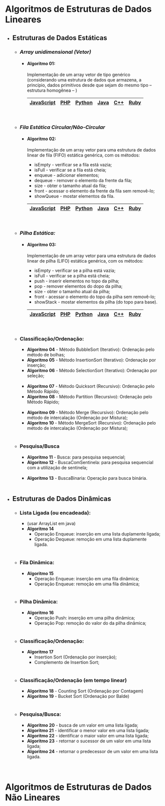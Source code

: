 # **Algoritmos de Estruturas de Dados Lineares**

- ## **Estruturas de Dados Estáticas**

  - ### ***Array unidimensional (Vetor)***
    - #### **Algoritmo 01:** 
      Implementação de um array vetor de tipo genérico (considerando uma estrutura de dados que armazena, a princípio, dados primitivos desde que sejam do mesmo tipo – estrutura homogênea – )

      | <a href="#">JavaScript</a> | <a href="#">PHP</a> | <a href="#">Python</a> | <a href="#">Java</a> | <a href="#">C++</a> | <a href="#">Ruby</a> |
      |:-:|:-:|:-:|:-:|:-:|:-:|
      </br>

  - ### ***Fila Estática Circular/Não-Circular***
    - #### **Algoritmo 02:**
      Implementação de um array vetor para uma estrutura de dados linear de fila (FIFO) estática genérica, com os métodos:
      - isEmpty - verificar se a fila está vazia;
      - isFull - verificar se a fila está cheia;
      - enqueue - adicionar elementos;
      - dequeue - remover o elemento da frente da fila;
      - size - obter o tamanho atual da fila;
      - front - acessar o elemento da frente da fila sem removê-lo;
      - showQueue - mostar elementos da fila.

      | <a href="#">JavaScript</a> | <a href="#">PHP</a> | <a href="#">Python</a> | <a href="#">Java</a> | <a href="#">C++</a> | <a href="#">Ruby</a> |
      |:-:|:-:|:-:|:-:|:-:|:-:|
      </br>

  - ### ***Pilha Estática:***
    - #### **Algoritmo 03:**
      Implementação de um array vetor para uma estrutura de dados linear de pilha (LIFO) estática genérica, com os métodos:
      - isEmpty - verificar se a pilha está vazia;
      - isFull - verificar se a pilha está cheia;
      - push - inserir elementos no topo da pilha;
      - pop - remover elementos do dopo da pilha;
      - size - obter o tamanho atual da pilha;
      - front - acessar o elemento do topo da pilha sem removê-lo;
      - showStack - mostar elementos da pilha (do topo para base).

      | <a href="#">JavaScript</a> | <a href="#">PHP</a> | <a href="#">Python</a> | <a href="#">Java</a> | <a href="#">C++</a> | <a href="#">Ruby</a> |
      |:-:|:-:|:-:|:-:|:-:|:-:|
      </br>

  - ### Classificação/Ordenação:
    - **Algoritmo 04** - Método BubbleSort (Iterativo): Ordenação pelo método de bolhas;
    - **Algoritmo 05** - Método InsertionSort (Iterativo): Ordenação por inserção;
    - **Algoritmo 06** - Método SelectionSort (Iterativo): Ordenação por seleção; </br></br>
    - **Algoritmo 07** - Método Quicksort (Recursivo): Ordenação pelo Método Rápido;
    - **Algoritmo 08** - Método Partition (Recursivo): Ordenação pelo Método Rápido; </br></br>
    - **Algoritmo 09** - Método Merge (Recursivo): Ordenação pelo método de intercalação (Ordenação por Mistura);
    - **Algoritmo 10** - Método MergeSort (Recursivo): Ordenação pelo método de intercalação (Ordenação por Mistura); </br></br>

  - ### Pesquisa/Busca
    - **Algoritmo 11** - Busca: para pesquisa sequencial;
    - **Algoritmo 12** - BuscaComSentinela: para pesquisa sequencial com a utilização de sentinela; </br></br>
    - **Algoritmo 13** - BuscaBinaria: Operação para busca binária.</br></br>

- ## Estruturas de Dados Dinâmicas
  - ### Lista Ligada (ou encadeada):
    - (usar ArrayList em java)
    - **Algoritmo 14**
      - Operação Enqueue: inserção em uma lista duplamente ligada;
      - Operação Dequeue: remoção em uma lista duplamente ligada.</br></br>

  - ### Fila Dinâmica:
    - **Algoritmo 15**
      - Operação Enqueue: inserção em uma fila dinâmica;
      - Operação Enqueue: remoção em uma fila dinâmica;</br></br>

  - ### Pilha Dinâmica:
    - **Algoritmo 16**
      - Operação Push: inserção em uma pilha dinâmica;
      - Operação Pop: remoção do valor do da pilha dinâmica;</br></br> 

  - ### Classificação/Ordenação:
    - **Algoritmo 17**
      - Insertion Sort (Ordenação por inserção);
      - Complemento de Insertion Sort;</br></br>

  - ### Classificação/Ordenação (em tempo linear)
    - **Algoritmo 18** - Counting Sort (Ordenação por Contagem)
    - **Algoritmo 19** - Bucket Sort (Ordenação por Balde)</br></br>

  - ### Pesquisa/Busca:
    - **Algoritmo 20** - busca de um valor em uma lista ligada;
    - **Algoritmo 21** - identificar o menor valor em uma lista ligada;
    - **Algoritmo 22** - identificar o maior valor em uma lista ligada;
    - **Algoritmo 23** - retornar o sucessor de um valor em uma lista ligada;
    - **Algoritmo 24** - retornar o predecessor de um valor em uma lista ligada.</br></br></br>

# Algoritmos de Estruturas de Dados Não Lineares
</br>

